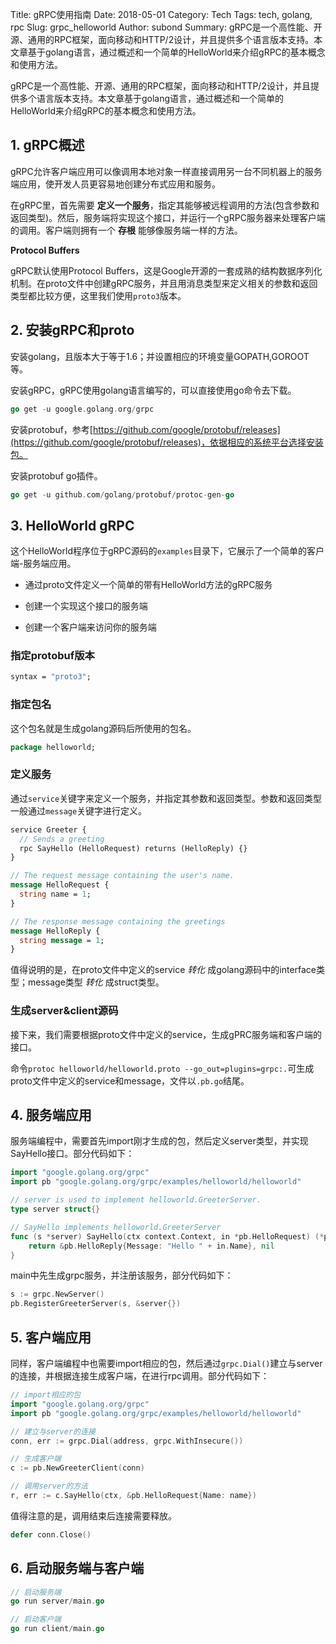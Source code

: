 Title: gRPC使用指南
Date: 2018-05-01
Category: Tech
Tags: tech, golang, rpc
Slug: grpc_helloworld
Author: subond
Summary: gRPC是一个高性能、开源、通用的RPC框架，面向移动和HTTP/2设计，并且提供多个语言版本支持。本文章基于golang语言，通过概述和一个简单的HelloWorld来介绍gRPC的基本概念和使用方法。

gRPC是一个高性能、开源、通用的RPC框架，面向移动和HTTP/2设计，并且提供多个语言版本支持。本文章基于golang语言，通过概述和一个简单的HelloWorld来介绍gRPC的基本概念和使用方法。

## 1. gRPC概述

gRPC允许客户端应用可以像调用本地对象一样直接调用另一台不同机器上的服务端应用，使开发人员更容易地创建分布式应用和服务。

在gRPC里，首先需要 **定义一个服务**，指定其能够被远程调用的方法(包含参数和返回类型)。然后，服务端将实现这个接口，并运行一个gRPC服务器来处理客户端的调用。客户端则拥有一个 **存根** 能够像服务端一样的方法。

**Protocol Buffers**

gRPC默认使用Protocol Buffers，这是Google开源的一套成熟的结构数据序列化机制。在proto文件中创建gRPC服务，并且用消息类型来定义相关的参数和返回类型都比较方便，这里我们使用`proto3`版本。

## 2. 安装gRPC和proto

安装golang，且版本大于等于1.6；并设置相应的环境变量GOPATH,GOROOT等。

安装gRPC，gRPC使用golang语言编写的，可以直接使用go命令去下载。

```go
go get -u google.golang.org/grpc
```

安装protobuf，参考[https://github.com/google/protobuf/releases](https://github.com/google/protobuf/releases)，依据相应的系统平台选择安装包。

安装protobuf go插件。

```go
go get -u github.com/golang/protobuf/protoc-gen-go
```

## 3. HelloWorld gRPC

这个HelloWorld程序位于gRPC源码的`examples`目录下，它展示了一个简单的客户端-服务端应用。

+ 通过proto文件定义一个简单的带有HelloWorld方法的gRPC服务

+ 创建一个实现这个接口的服务端

+ 创建一个客户端来访问你的服务端

### 指定protobuf版本

```protobuf
syntax = "proto3";
```

### 指定包名

这个包名就是生成golang源码后所使用的包名。

```protobuf
package helloworld;
```

### 定义服务

通过`service`关键字来定义一个服务，并指定其参数和返回类型。参数和返回类型一般通过`message`关键字进行定义。

```protobuf
service Greeter {
  // Sends a greeting
  rpc SayHello (HelloRequest) returns (HelloReply) {}
}

// The request message containing the user's name.
message HelloRequest {
  string name = 1;
}

// The response message containing the greetings
message HelloReply {
  string message = 1;
}
```

值得说明的是，在proto文件中定义的service *转化* 成golang源码中的interface类型；message类型 *转化* 成struct类型。

### 生成server&client源码

接下来，我们需要根据proto文件中定义的service，生成gPRC服务端和客户端的接口。

命令`protoc helloworld/helloworld.proto --go_out=plugins=grpc:.`可生成proto文件中定义的service和message，文件以`.pb.go`结尾。

## 4. 服务端应用

服务端编程中，需要首先import刚才生成的包，然后定义server类型，并实现SayHello接口。部分代码如下：

```go
import "google.golang.org/grpc"
import pb "google.golang.org/grpc/examples/helloworld/helloworld"

// server is used to implement helloworld.GreeterServer.
type server struct{}

// SayHello implements helloworld.GreeterServer
func (s *server) SayHello(ctx context.Context, in *pb.HelloRequest) (*pb.HelloReply, error) {
	return &pb.HelloReply{Message: "Hello " + in.Name}, nil
}
```

main中先生成grpc服务，并注册该服务，部分代码如下：

```go
s := grpc.NewServer()
pb.RegisterGreeterServer(s, &server{})
```

## 5. 客户端应用

同样，客户端编程中也需要import相应的包，然后通过`grpc.Dial()`建立与server的连接，并根据连接生成客户端，在进行rpc调用。部分代码如下：

```go
// import相应的包
import "google.golang.org/grpc"
import pb "google.golang.org/grpc/examples/helloworld/helloworld"

// 建立与server的连接
conn, err := grpc.Dial(address, grpc.WithInsecure())

// 生成客户端
c := pb.NewGreeterClient(conn)

// 调用server的方法
r, err := c.SayHello(ctx, &pb.HelloRequest{Name: name})
```

值得注意的是，调用结束后连接需要释放。

```go
defer conn.Close()
```

## 6. 启动服务端与客户端

```go
// 启动服务端
go run server/main.go

// 启动客户端
go run client/main.go
```
